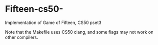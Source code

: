 # Fifteen-cs50-
Implementation of Game of Fifteen, CS50  pset3

Note that the Makefile uses CS50 clang, and some flags may not work on other compilers.
